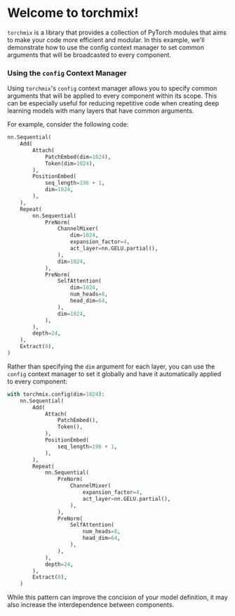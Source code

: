 # Welcome to torchmix!

`torchmix` is a library that provides a collection of PyTorch modules that aims to make your code more efficient and modular. In this example, we'll demonstrate how to use the config context manager to set common arguments that will be broadcasted to every component.

### Using the `config` Context Manager

Using `torchmix`'s `config` context manager allows you to specify common arguments that will be applied to every component within its scope. This can be especially useful for reducing repetitive code when creating deep learning models with many layers that have common arguments.

For example, consider the following code:

```python
nn.Sequential(
    Add(
        Attach(
            PatchEmbed(dim=1024),
            Token(dim=1024),
        ),
        PositionEmbed(
            seq_length=196 + 1,
            dim=1024,
        ),
    ),
    Repeat(
        nn.Sequential(
            PreNorm(
                ChannelMixer(
                    dim=1024,
                    expansion_factor=4,
                    act_layer=nn.GELU.partial(),
                ),
                dim=1024,
            ),
            PreNorm(
                SelfAttention(
                    dim=1024,
                    num_heads=8,
                    head_dim=64,
                ),
                dim=1024,
            ),
        ),
        depth=24,
    ),
    Extract(0),
)
```

Rather than specifying the `dim` argument for each layer, you can use the `config` context manager to set it globally and have it automatically applied to every component:

```python
with torchmix.config(dim=1024):
    nn.Sequential(
        Add(
            Attach(
                PatchEmbed(),
                Token(),
            ),
            PositionEmbed(
                seq_length=196 + 1,
            ),
        ),
        Repeat(
            nn.Sequential(
                PreNorm(
                    ChannelMixer(
                        expansion_factor=4,
                        act_layer=nn.GELU.partial(),
                    ),
                ),
                PreNorm(
                    SelfAttention(
                        num_heads=8,
                        head_dim=64,
                    ),
                ),
            ),
            depth=24,
        ),
        Extract(0),
    )
```

While this pattern can improve the concision of your model definition, it may also increase the interdependence between components.
